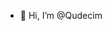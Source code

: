 - 👋 Hi, I’m @Qudecim

<!---
Qudecim/Qudecim is a ✨ special ✨ repository because its `README.md` (this file) appears on your GitHub profile.
You can click the Preview link to take a look at your changes.
--->
